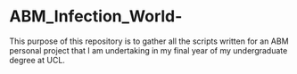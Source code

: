 # ABM_Infection_World-
This purpose of this repository is to gather all the scripts written for an ABM personal project that I am undertaking in my final year of my undergraduate degree at UCL.
